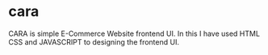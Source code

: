 # cara

CARA is simple E-Commerce Website frontend UI.
In this I have used HTML CSS and JAVASCRIPT to designing the frontend UI. 
